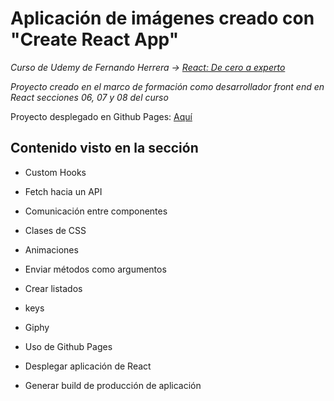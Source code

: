 # Aplicación de imágenes creado con "Create React App"


_Curso de Udemy  de Fernando Herrera → [React: De cero a experto](https://www.udemy.com/course/react-cero-experto/)_

_Proyecto creado en el marco de formación como desarrollador front end en React secciones 06, 07 y 08 del curso_

Proyecto desplegado en Github Pages: [Aquí](https://vivascastillomatias.github.io/react-gif-app//)

## Contenido visto en la sección

- Custom Hooks

- Fetch hacia un API

- Comunicación entre componentes

- Clases de CSS

- Animaciones

- Enviar métodos como argumentos

- Crear listados

- keys

- Giphy

- Uso de Github Pages

- Desplegar aplicación de React

- Generar build de producción de aplicación